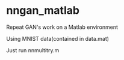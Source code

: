 # nngan_matlab

Repeat GAN's work on a Matlab environment

Using MNIST data(contained in data.mat)

Just run nnmultitry.m
